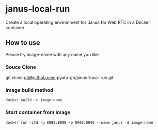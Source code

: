 # janus-local-run

Create a local operating environment for Janus for Web RTC in a Docker container.


## How to use

Please try image-name with any name you like.
### Souce Clone
git clone git@github.com:pyuta-gh/janus-local-run.git

### Image build method

```shell
docker build -t image-name .
```

### Start container from image
```shell
docker run -itd -p 8088:8088 -p 8000:8000 --name janus -d image-name
```
